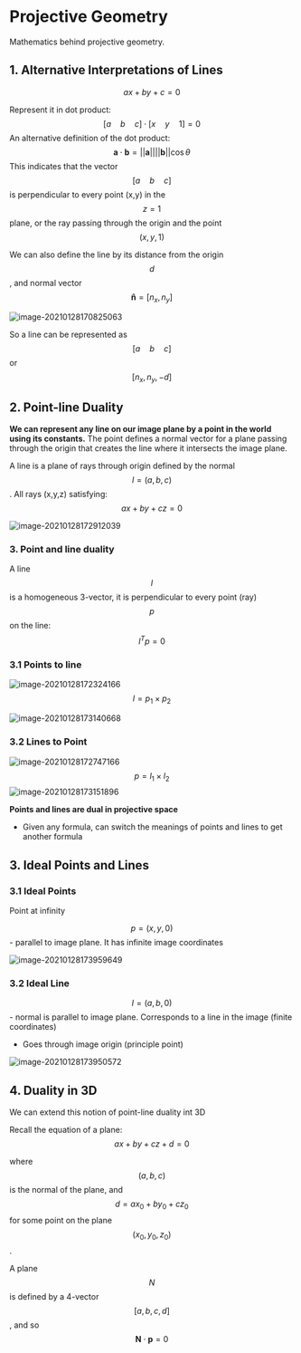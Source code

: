 # Projective Geometry

Mathematics behind projective geometry.

## 1. Alternative Interpretations of Lines

$$
ax + by + c = 0
$$

Represent it in dot product:
$$
[a \quad b \quad c] \cdot [x \quad y \quad 1] = 0
$$
An alternative definition of the dot product:
$$
\pmb{a} \cdot \pmb{b} = ||\pmb{a}||||\pmb{b}|| \cos \theta
$$
This indicates that the vector $$[a \quad b \quad c]$$ is perpendicular to every point (x,y) in the $$z=1$$ plane, or the ray passing through the origin and the point $$(x, y, 1)$$

We can also define the line by its distance from the origin $$d $$, and normal vector $$\pmb{\hat{n}} = [n_x, n_y]$$ 

![image-20210128170825063](assets/image-20210128170825063.png)

So a line can be represented as $$[a \quad b \quad c]$$ or $$[n_x, n_y, -d]$$

## 2. Point-line Duality

**We can represent any line on our image plane by a point in the world using its constants.** The point defines a normal vector for a plane passing through the origin that creates the line where it intersects the image plane.

A line is a plane of rays through origin defined by the normal $$l = (a, b, c)$$.  All rays (x,y,z)  satisfying: $$ax + by + cz = 0$$

![image-20210128172912039](assets/image-20210128172912039.png)



### 3. Point and line duality

A line $$l$$ is a homogeneous 3-vector, it is perpendicular to every point (ray) $$p$$ on the line: $$l^T p = 0$$

### 3.1 Points to line

![image-20210128172324166](assets/image-20210128172324166.png)
$$
l = p_1 \times p_2
$$

![image-20210128173140668](assets/image-20210128173140668.png)

### 3.2 Lines to Point

![image-20210128172747166](assets/image-20210128172747166.png)
$$
p = l_1 \times l_2
$$
![image-20210128173151896](assets/image-20210128173151896.png)

**Points and lines are dual in projective space**

- Given any formula, can switch the meanings of points and lines to get another formula

## 3. Ideal Points and Lines

### 3.1 Ideal Points

Point at infinity

$$p = (x, y, 0)$$ - parallel to image plane. It has infinite image coordinates

![image-20210128173959649](assets/image-20210128173959649.png)

### 3.2 Ideal Line

$$I = (a, b, 0)$$ - normal is parallel to image plane.  Corresponds to a line in the image (finite coordinates)

- Goes through image origin (principle point)

![image-20210128173950572](assets/image-20210128173950572.png)

## 4. Duality in 3D

We can extend this notion of point-line duality int 3D

Recall the equation of a plane:
$$
ax + by + cz + d = 0
$$


where $$(a, b, c)$$ is the normal of the plane, and $$d = ax_0 + by_0 + cz_0$$ for some point on the plane $$(x_0, y_0, z_0)$$. 

A plane $$N$$ is defined by a 4-vector $$[a, b, c, d]$$, and so $$\pmb{N} \cdot \pmb{p} = 0$$